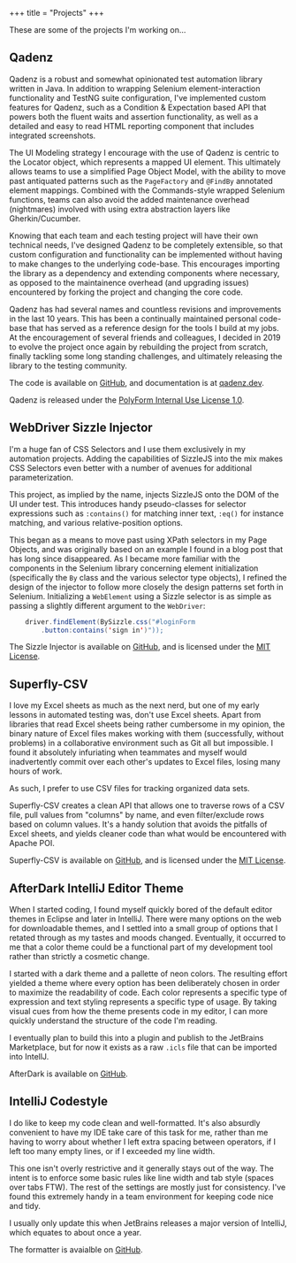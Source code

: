 +++
title = "Projects"
+++

These are some of the projects I'm working on...

## Qadenz

Qadenz is a robust and somewhat opinionated test automation library written in Java. In addition to wrapping Selenium element-interaction functionality and TestNG suite configuration, I've implemented custom features for Qadenz, such as a Condition & Expectation based API that powers both the fluent waits and assertion functionality, as well as a detailed and easy to read HTML reporting component that includes integrated screenshots.

The UI Modeling strategy I encourage with the use of Qadenz is centric to the Locator object, which represents a mapped UI element. This ultimately allows teams to use a simplified Page Object Model, with the ability to move past antiquated patterns such as the `PageFactory` and `@FindBy` annotated element mappings. Combined with the Commands-style wrapped Selenium functions, teams can also avoid the added maintenance overhead (nightmares) involved with using extra abstraction layers like Gherkin/Cucumber.

Knowing that each team and each testing project will have their own technical needs, I've designed Qadenz to be completely extensible, so that custom configuration and functionality can be implemented without having to make changes to the underlying code-base. This encourages importing the library as a dependency and extending components where necessary, as opposed to the maintainence overhead (and upgrading issues) encountered by forking the project and changing the core code.

Qadenz has had several names and countless revisions and improvements in the last 10 years. This has been a continually maintained personal code-base that has served as a reference design for the tools I build at my jobs. At the encouragement of several friends and colleagues, I decided in 2019 to evolve the project once again by rebuilding the project from scratch, finally tackling some long standing challenges, and ultimately releasing the library to the testing community.

The code is available on [GitHub](https://github.com/qadenz/qadenz), and documentation is at [qadenz.dev](https://qadenz.dev).

Qadenz is released under the [PolyForm Internal Use License 1.0](https://polyformproject.org/licenses/internal-use/1.0.0).

## WebDriver Sizzle Injector

I'm a huge fan of CSS Selectors and I use them exclusively in my automation projects. Adding the capabilities of SizzleJS into the mix makes CSS Selectors even better with a number of avenues for additional parameterization.

This project, as implied by the name, injects SizzleJS onto the DOM of the UI under test. This introduces handy pseudo-classes for selector expressions such as `:contains()` for matching inner text, `:eq()` for instance matching, and various relative-position options.

This began as a means to move past using XPath selectors in my Page Objects, and was originally based on an example I found in a blog post that has long since disappeared. As I became more familiar with the components in the Selenium library concerning element initialization (specifically the `By` class and the various selector type objects), I refined the design of the injector to follow more closely the design patterns set forth in Selenium. Initializing a `WebElement` using a Sizzle selector is as simple as passing a slightly different argument to the `WebDriver`:

```java
    driver.findElement(BySizzle.css("#loginForm
        .button:contains('sign in')"));
```

The Sizzle Injector is available on [GitHub](https://github.com/tim-slifer/webdriver-sizzle-injector), and is licensed under the [MIT License](https://github.com/tim-slifer/webdriver-sizzle-injector/blob/master/LICENSE).

## Superfly-CSV

I love my Excel sheets as much as the next nerd, but one of my early lessons in automated testing was, don't use Excel sheets. Apart from libraries that read Excel sheets being rather cumbersome in my opinion, the binary nature of Excel files makes working with them (successfully, without problems) in a collaborative environment such as Git all but impossible. I found it absolutely infuriating when teammates and myself would inadvertently commit over each other's updates to Excel files, losing many hours of work.

As such, I prefer to use CSV files for tracking organized data sets.

Superfly-CSV creates a clean API that allows one to traverse rows of a CSV file, pull values from "columns" by name, and even filter/exclude rows based on column values. It's a handy solution that avoids the pitfalls of Excel sheets, and yields cleaner code than what would be encountered with Apache POI.

Superfly-CSV is available on [GitHub](https://github.com/tim-slifer/superfly-csv), and is licensed under the [MIT License](https://github.com/tim-slifer/superfly-csv/blob/master/LICENSE).

## AfterDark IntelliJ Editor Theme

When I started coding, I found myself quickly bored of the default editor themes in Eclipse and later in IntelliJ. There were many options on the web for downloadable themes, and I settled into a small group of options that I retated through as my tastes and moods changed. Eventually, it occurred to me that a color theme could be a functional part of my development tool rather than strictly a cosmetic change.

I started with a dark theme and a pallette of neon colors. The resulting effort yielded a theme where every option has been deliberately chosen in order to maximize the readability of code. Each color represents a specific type of expression and text styling represents a specific type of usage. By taking visual cues from how the theme presents code in my editor, I can more quickly understand the structure of the code I'm reading.

I eventually plan to build this into a plugin and publish to the JetBrains Marketplace, but for now it exists as a raw `.icls` file that can be imported into IntellJ.

AfterDark is available on [GitHub](https://github.com/tim-slifer/after-dark-intellij).

## IntelliJ Codestyle

I do like to keep my code clean and well-formatted. It's also absurdly convenient to have my IDE take care of this task for me, rather than me having to worry about whether I left extra spacing between operators, if I left too many empty lines, or if I exceeded my line width.

This one isn't overly restrictive and it generally stays out of the way. The intent is to enforce some basic rules like line width and tab style (spaces over tabs FTW). The rest of the settings are mostly just for consistency. I've found this extremely handy in a team environment for keeping code nice and tidy.

I usually only update this when JetBrains releases a major version of IntelliJ, which equates to about once a year.

The formatter is avaialble on [GitHub](https://github.com/tim-slifer/intellij-codestyle).
